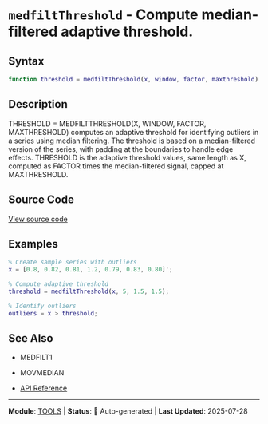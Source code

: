 # `medfiltThreshold` - Compute median-filtered adaptive threshold.

## Syntax

```matlab
function threshold = medfiltThreshold(x, window, factor, maxthreshold)
```

## Description

THRESHOLD = MEDFILTTHRESHOLD(X, WINDOW, FACTOR, MAXTHRESHOLD) computes an adaptive threshold for identifying outliers in a series using median filtering. The threshold is based on a median-filtered version of the series, with padding at the boundaries to handle edge effects. THRESHOLD is the adaptive threshold values, same length as X, computed as FACTOR times the median-filtered signal, capped at MAXTHRESHOLD.

## Source Code

[View source code](../../../src/tools/medfiltThreshold.m)

## Examples

```matlab
% Create sample series with outliers
x = [0.8, 0.82, 0.81, 1.2, 0.79, 0.83, 0.80]';

% Compute adaptive threshold
threshold = medfiltThreshold(x, 5, 1.5, 1.5);

% Identify outliers
outliers = x > threshold;
```

## See Also

- MEDFILT1
- MOVMEDIAN

- [API Reference](../README.md)

---

**Module**: [TOOLS](README.md) | **Status**: 🔄 Auto-generated | **Last Updated**: 2025-07-28
